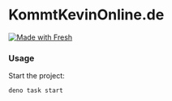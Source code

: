 # KommtKevinOnline.de

[![Made with Fresh](https://fresh.deno.dev/fresh-badge-dark.svg)](https://fresh.deno.dev)

### Usage

Start the project:

```
deno task start
```
